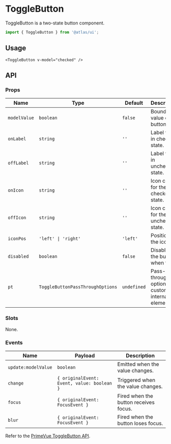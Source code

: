 # ToggleButton

ToggleButton is a two-state button component.

```ts
import { ToggleButton } from '@atlas/ui';
```

## Usage

```vue
<ToggleButton v-model="checked" />
```

## API

### Props
| Name | Type | Default | Description |
| ---- | ---- | ------- | ----------- |
| `modelValue` | `boolean` | `false` | Bound value of the button. |
| `onLabel` | `string` | `''` | Label when in checked state. |
| `offLabel` | `string` | `''` | Label when in unchecked state. |
| `onIcon` | `string` | `''` | Icon class for the checked state. |
| `offIcon` | `string` | `''` | Icon class for the unchecked state. |
| `iconPos` | `'left' \| 'right'` | `'left'` | Position of the icon. |
| `disabled` | `boolean` | `false` | Disables the button when true. |
| `pt` | `ToggleButtonPassThroughOptions` | `undefined` | Pass-through options to customize internal elements. |

### Slots
None.

### Events
| Name | Payload | Description |
| ---- | ------- | ----------- |
| `update:modelValue` | `boolean` | Emitted when the value changes. |
| `change` | `{ originalEvent: Event, value: boolean }` | Triggered when the value changes. |
| `focus` | `{ originalEvent: FocusEvent }` | Fired when the button receives focus. |
| `blur` | `{ originalEvent: FocusEvent }` | Fired when the button loses focus. |

Refer to the [PrimeVue ToggleButton API](https://primevue.org/togglebutton/#api).

